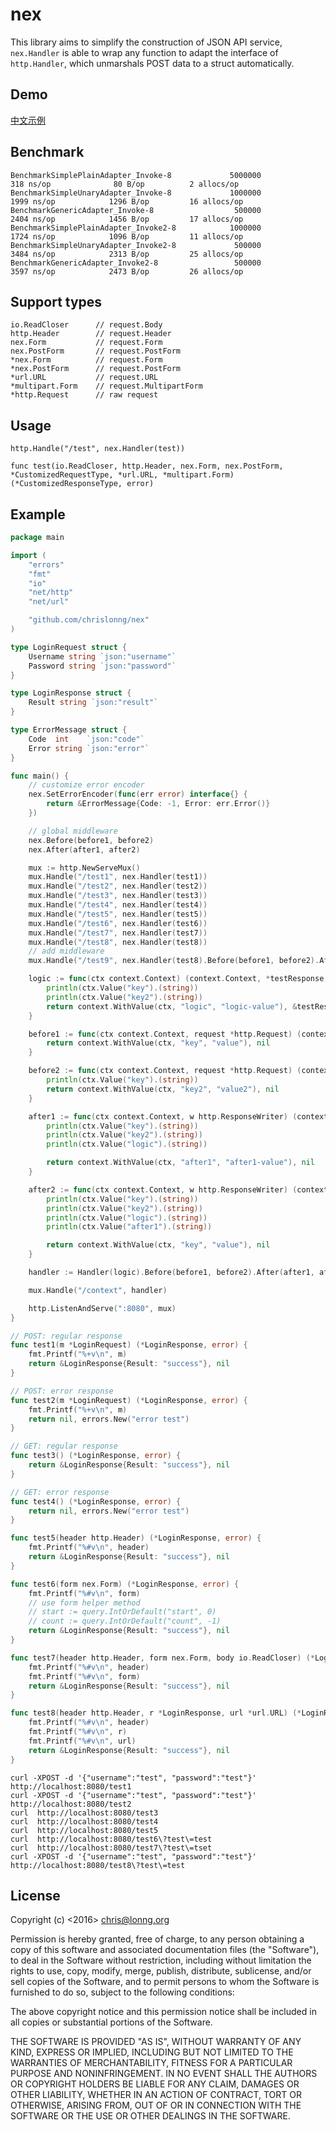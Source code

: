 # nex
This library aims to simplify the construction of JSON API service,
`nex.Handler` is able to wrap any function to adapt the interface of
`http.Handler`, which unmarshals POST data to a struct automatically.

## Demo
[中文示例](https://github.com/chrislonng/yue)

## Benchmark
```
BenchmarkSimplePlainAdapter_Invoke-8             5000000               318 ns/op              80 B/op          2 allocs/op
BenchmarkSimpleUnaryAdapter_Invoke-8             1000000              1999 ns/op            1296 B/op         16 allocs/op
BenchmarkGenericAdapter_Invoke-8                  500000              2404 ns/op            1456 B/op         17 allocs/op
BenchmarkSimplePlainAdapter_Invoke2-8            1000000              1724 ns/op            1096 B/op         11 allocs/op
BenchmarkSimpleUnaryAdapter_Invoke2-8             500000              3484 ns/op            2313 B/op         25 allocs/op
BenchmarkGenericAdapter_Invoke2-8                 500000              3597 ns/op            2473 B/op         26 allocs/op
```

## Support types
```
io.ReadCloser      // request.Body
http.Header        // request.Header
nex.Form           // request.Form
nex.PostForm       // request.PostForm
*nex.Form          // request.Form
*nex.PostForm      // request.PostForm
*url.URL           // request.URL
*multipart.Form    // request.MultipartForm
*http.Request      // raw request
```

## Usage
```
http.Handle("/test", nex.Handler(test))

func test(io.ReadCloser, http.Header, nex.Form, nex.PostForm, *CustomizedRequestType, *url.URL, *multipart.Form) (*CustomizedResponseType, error)
```

## Example
```go
package main

import (
	"errors"
	"fmt"
	"io"
	"net/http"
	"net/url"

	"github.com/chrislonng/nex"
)

type LoginRequest struct {
	Username string `json:"username"`
	Password string `json:"password"`
}

type LoginResponse struct {
	Result string `json:"result"`
}

type ErrorMessage struct {
	Code  int    `json:"code"`
	Error string `json:"error"`
}

func main() {
	// customize error encoder
	nex.SetErrorEncoder(func(err error) interface{} {
		return &ErrorMessage{Code: -1, Error: err.Error()}
	})

	// global middleware
	nex.Before(before1, before2)
	nex.After(after1, after2)

	mux := http.NewServeMux()
	mux.Handle("/test1", nex.Handler(test1))
	mux.Handle("/test2", nex.Handler(test2))
	mux.Handle("/test3", nex.Handler(test3))
	mux.Handle("/test4", nex.Handler(test4))
	mux.Handle("/test5", nex.Handler(test5))
	mux.Handle("/test6", nex.Handler(test6))
	mux.Handle("/test7", nex.Handler(test7))
	mux.Handle("/test8", nex.Handler(test8))
	// add middleware
	mux.Handle("/test9", nex.Handler(test8).Before(before1, before2).After(after1, after2))

	logic := func(ctx context.Context) (context.Context, *testResponse, error) {
		println(ctx.Value("key").(string))
		println(ctx.Value("key2").(string))
		return context.WithValue(ctx, "logic", "logic-value"), &testResponse{}, nil
	}

	before1 := func(ctx context.Context, request *http.Request) (context.Context, error) {
		return context.WithValue(ctx, "key", "value"), nil
	}

	before2 := func(ctx context.Context, request *http.Request) (context.Context, error) {
		println(ctx.Value("key").(string))
		return context.WithValue(ctx, "key2", "value2"), nil
	}

	after1 := func(ctx context.Context, w http.ResponseWriter) (context.Context, error) {
		println(ctx.Value("key").(string))
		println(ctx.Value("key2").(string))
		println(ctx.Value("logic").(string))

		return context.WithValue(ctx, "after1", "after1-value"), nil
	}

	after2 := func(ctx context.Context, w http.ResponseWriter) (context.Context, error) {
		println(ctx.Value("key").(string))
		println(ctx.Value("key2").(string))
		println(ctx.Value("logic").(string))
		println(ctx.Value("after1").(string))

		return context.WithValue(ctx, "key", "value"), nil
	}

	handler := Handler(logic).Before(before1, before2).After(after1, after2)

	mux.Handle("/context", handler)

	http.ListenAndServe(":8080", mux)
}

// POST: regular response
func test1(m *LoginRequest) (*LoginResponse, error) {
	fmt.Printf("%+v\n", m)
	return &LoginResponse{Result: "success"}, nil
}

// POST: error response
func test2(m *LoginRequest) (*LoginResponse, error) {
	fmt.Printf("%+v\n", m)
	return nil, errors.New("error test")
}

// GET: regular response
func test3() (*LoginResponse, error) {
	return &LoginResponse{Result: "success"}, nil
}

// GET: error response
func test4() (*LoginResponse, error) {
	return nil, errors.New("error test")
}

func test5(header http.Header) (*LoginResponse, error) {
	fmt.Printf("%#v\n", header)
	return &LoginResponse{Result: "success"}, nil
}

func test6(form nex.Form) (*LoginResponse, error) {
	fmt.Printf("%#v\n", form)
	// use form helper method
	// start := query.IntOrDefault("start", 0)
	// count := query.IntOrDefault("count", -1)
	return &LoginResponse{Result: "success"}, nil
}

func test7(header http.Header, form nex.Form, body io.ReadCloser) (*LoginResponse, error) {
	fmt.Printf("%#v\n", header)
	fmt.Printf("%#v\n", form)
	return &LoginResponse{Result: "success"}, nil
}

func test8(header http.Header, r *LoginResponse, url *url.URL) (*LoginResponse, error) {
	fmt.Printf("%#v\n", header)
	fmt.Printf("%#v\n", r)
	fmt.Printf("%#v\n", url)
	return &LoginResponse{Result: "success"}, nil
}
```

```
curl -XPOST -d '{"username":"test", "password":"test"}' http://localhost:8080/test1
curl -XPOST -d '{"username":"test", "password":"test"}' http://localhost:8080/test2
curl  http://localhost:8080/test3
curl  http://localhost:8080/test4
curl  http://localhost:8080/test5
curl  http://localhost:8080/test6\?test\=test
curl  http://localhost:8080/test7\?test\=tset
curl -XPOST -d '{"username":"test", "password":"test"}' http://localhost:8080/test8\?test\=test
```

## License
Copyright (c) <2016> <chris@lonng.org>


Permission is hereby granted, free of charge, to any person obtaining a copy of 
this software and associated documentation files (the "Software"), to deal in 
the Software without restriction, including without limitation the rights to use, 
copy, modify, merge, publish, distribute, sublicense, and/or sell copies of the 
Software, and to permit persons to whom the Software is furnished to do so, subject 
to the following conditions:

The above copyright notice and this permission notice shall be included in all 
copies or substantial portions of the Software.

THE SOFTWARE IS PROVIDED "AS IS", WITHOUT WARRANTY OF ANY KIND, EXPRESS OR IMPLIED, 
INCLUDING BUT NOT LIMITED TO THE WARRANTIES OF MERCHANTABILITY, FITNESS FOR A 
PARTICULAR PURPOSE AND NONINFRINGEMENT. IN NO EVENT SHALL THE AUTHORS OR COPYRIGHT 
HOLDERS BE LIABLE FOR ANY CLAIM, DAMAGES OR OTHER LIABILITY, WHETHER IN AN ACTION 
OF CONTRACT, TORT OR OTHERWISE, ARISING FROM, OUT OF OR IN CONNECTION WITH THE 
SOFTWARE OR THE USE OR OTHER DEALINGS IN THE SOFTWARE.
